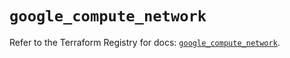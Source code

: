 # `google_compute_network`

Refer to the Terraform Registry for docs: [`google_compute_network`](https://registry.terraform.io/providers/hashicorp/google-beta/5.15.0/docs/resources/google_compute_network).
